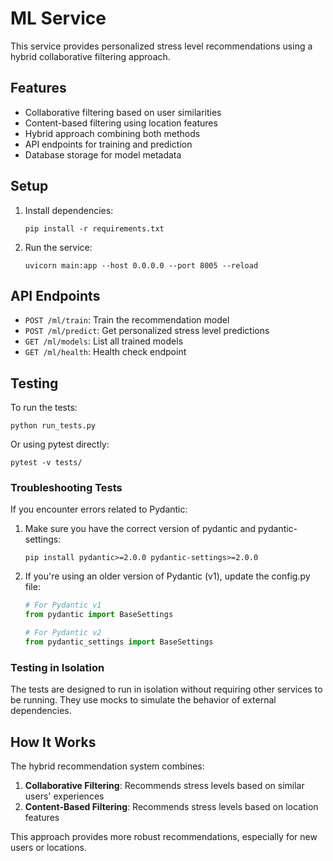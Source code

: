 # ML Service

This service provides personalized stress level recommendations using a hybrid collaborative filtering approach.

## Features

- Collaborative filtering based on user similarities
- Content-based filtering using location features
- Hybrid approach combining both methods
- API endpoints for training and prediction
- Database storage for model metadata

## Setup

1. Install dependencies:
   ```
   pip install -r requirements.txt
   ```

2. Run the service:
   ```
   uvicorn main:app --host 0.0.0.0 --port 8005 --reload
   ```

## API Endpoints

- `POST /ml/train`: Train the recommendation model
- `POST /ml/predict`: Get personalized stress level predictions
- `GET /ml/models`: List all trained models
- `GET /ml/health`: Health check endpoint

## Testing

To run the tests:

```
python run_tests.py
```

Or using pytest directly:

```
pytest -v tests/
```

### Troubleshooting Tests

If you encounter errors related to Pydantic:

1. Make sure you have the correct version of pydantic and pydantic-settings:
   ```
   pip install pydantic>=2.0.0 pydantic-settings>=2.0.0
   ```

2. If you're using an older version of Pydantic (v1), update the config.py file:
   ```python
   # For Pydantic v1
   from pydantic import BaseSettings
   
   # For Pydantic v2
   from pydantic_settings import BaseSettings
   ```

### Testing in Isolation

The tests are designed to run in isolation without requiring other services to be running. They use mocks to simulate the behavior of external dependencies.

## How It Works

The hybrid recommendation system combines:

1. **Collaborative Filtering**: Recommends stress levels based on similar users' experiences
2. **Content-Based Filtering**: Recommends stress levels based on location features

This approach provides more robust recommendations, especially for new users or locations. 